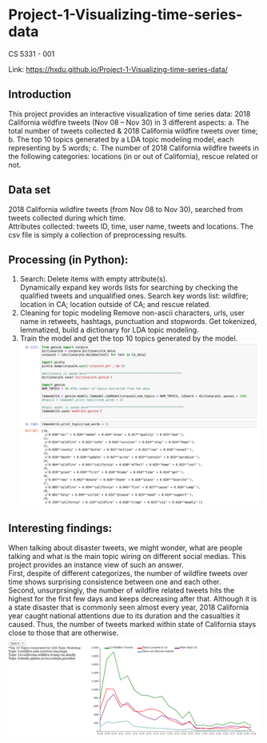 # Project-1-Visualizing-time-series-data
CS 5331 - 001 


Link: https://hxdu.github.io/Project-1-Visualizing-time-series-data/  

## Introduction
  This project provides an interactive visualization of time series data: 2018 California wildfire tweets (Nov 08 – Nov 30) in 3 different aspects: 
  a. The total number of tweets collected & 2018 California wildfire tweets over time; 
  b. The top 10 topics generated by a LDA topic modeling model, each representing by 5 words; 
  c. The number of 2018 California wildfire tweets in the following categories: locations (in or out of California), rescue related or not.    
  
## Data set
2018 California wildfire tweets (from Nov 08 to Nov 30), searched from tweets collected during which time.   
Attributes collected: tweets ID, time, user name, tweets and locations. 
The csv file is simply a collection of preprocessing results. 

## Processing (in Python):
1. Search:
    Delete items with empty attribute(s).  
    Dynamically expand key words lists for searching by checking the qualified tweets and unqualified ones.
    Search key words list: wildfire; location in CA; location outside of CA; and rescue related.
2. Cleaning for topic modeling
    Remove non-ascii characters, urls, user name in retweets, hashtags, punctuation and stopwords.
    Get tokenized, lemmatized, build a dictionary for LDA topic modeling.
3. Train the model and get the top 10 topics generated by the model.    
![image](https://github.com/HXDU/Project-1-Visualizing-time-series-data/blob/master/topicsForVVA.png)

## Interesting findings:
   When talking about disaster tweets, we might wonder, what are people talking and what is the main topic wiring on different social medias. This project provides an instance view of such an answer.   
     First, despite of different categorizes, the number of wildfire tweets over time shows surprising consistence between one and each other.   
   Second, unsurprsingly, the number of wildfire related tweets hits the highest for the first few days and keeps decreasing after that. Although it is a state disaster that is commonly seen almost every year, 2018 California year caught national attentions due to its duration and the casualties it caused. Thus, the number of tweets marked within state of California stays close to those that are otherwise. 
   ![image](https://github.com/HXDU/Project-1-Visualizing-time-series-data/blob/master/Project1.png)
